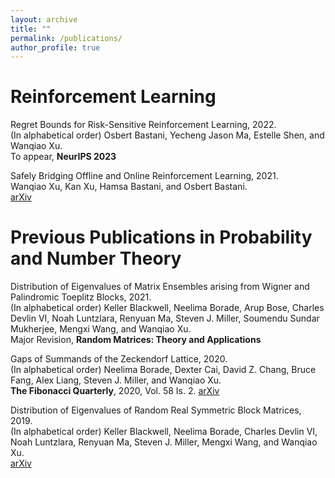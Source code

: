 ```yaml
---
layout: archive
title: ""
permalink: /publications/
author_profile: true
---
```


Reinforcement Learning
======

Regret Bounds for Risk-Sensitive Reinforcement Learning, 2022.<br />
(In alphabetical order) Osbert Bastani, Yecheng Jason Ma, Estelle Shen, and Wanqiao Xu.<br />
To appear, **NeurIPS 2023**

Safely Bridging Offline and Online Reinforcement Learning, 2021.<br />
Wanqiao Xu, Kan Xu, Hamsa Bastani, and Osbert Bastani.<br />
[arXiv](https://arxiv.org/abs/2110.13060)

Previous Publications in Probability and Number Theory
======
Distribution of Eigenvalues of Matrix Ensembles arising from Wigner and Palindromic Toeplitz Blocks, 2021.<br />
(In alphabetical order) Keller Blackwell, Neelima Borade, Arup Bose, Charles Devlin VI, Noah Luntzlara, Renyuan Ma, Steven J. Miller, Soumendu Sundar Mukherjee, Mengxi Wang, and Wanqiao Xu.<br />
Major Revision, **Random Matrices: Theory and Applications**

Gaps of Summands of the Zeckendorf Lattice, 2020.<br />
(In alphabetical order) Neelima Borade, Dexter Cai, David Z. Chang, Bruce Fang, Alex Liang, Steven J. Miller, and Wanqiao Xu.<br />
**The Fibonacci Quarterly**, 2020, Vol. 58 Is. 2. [arXiv](https://arxiv.org/abs/1909.01935)

Distribution of Eigenvalues of Random Real Symmetric Block Matrices, 2019.<br />
(In alphabetical order) Keller Blackwell, Neelima Borade, Charles Devlin VI, Noah Luntzlara, Renyuan Ma, Steven J. Miller, Mengxi Wang, and Wanqiao Xu.<br />
[arXiv](https://arxiv.org/abs/1908.03834)